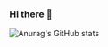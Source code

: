 ### Hi there 👋

![Anurag's GitHub stats](https://github-readme-stats.vercel.app/api?username=lyouxsun&show_icons=true&theme=radical)

<!--
**lyouxsun/lyouxsun** is a ✨ _special_ ✨ repository because its `README.md` (this file) appears on your GitHub profile.

Here are some ideas to get you started:

- 🔭 I’m currently working on ...
- 🌱 I’m currently learning ...
- 👯 I’m looking to collaborate on ...
- 🤔 I’m looking for help with ...
- 💬 Ask me about ...
- 📫 How to reach me: ...
- 😄 Pronouns: ...
- ⚡ Fun fact: ...
-->
